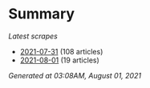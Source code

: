 # Summary
*Latest scrapes*
* [2021-07-31](https://github.com/nuuuwan/news_lk/blob/data/news_lk.2021-07-31.json) (108 articles)
* [2021-08-01](https://github.com/nuuuwan/news_lk/blob/data/news_lk.2021-08-01.json) (19 articles)

*Generated at 03:08AM, August 01, 2021*